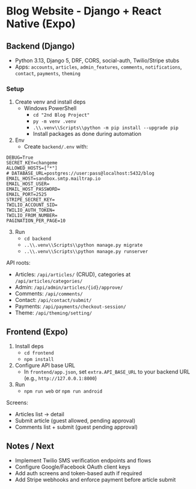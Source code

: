 # Blog Website - Django + React Native (Expo)

## Backend (Django)

- Python 3.13, Django 5, DRF, CORS, social-auth, Twilio/Stripe stubs
- Apps: `accounts`, `articles`, `admin_features`, `comments`, `notifications`, `contact`, `payments`, `theming`

### Setup

1. Create venv and install deps
   - Windows PowerShell
     - `cd "2nd Blog Project"`
     - `py -m venv .venv`
     - `.\\.venv\\Scripts\\python -m pip install --upgrade pip`
     - Install packages as done during automation
2. Env
   - Create `backend/.env` with:
```
DEBUG=True
SECRET_KEY=changeme
ALLOWED_HOSTS=["*"]
# DATABASE_URL=postgres://user:pass@localhost:5432/blog
EMAIL_HOST=sandbox.smtp.mailtrap.io
EMAIL_HOST_USER=
EMAIL_HOST_PASSWORD=
EMAIL_PORT=2525
STRIPE_SECRET_KEY=
TWILIO_ACCOUNT_SID=
TWILIO_AUTH_TOKEN=
TWILIO_FROM_NUMBER=
PAGINATION_PER_PAGE=10
```
3. Run
   - `cd backend`
   - `..\\.venv\\Scripts\\python manage.py migrate`
   - `..\\.venv\\Scripts\\python manage.py runserver`

API roots:
- Articles: `/api/articles/` (CRUD), categories at `/api/articles/categories/`
- Admin: `/api/admin/articles/{id}/approve/`
- Comments: `/api/comments/`
- Contact: `/api/contact/submit/`
- Payments: `/api/payments/checkout-session/`
- Theme: `/api/theming/setting/`

## Frontend (Expo)

1. Install deps
   - `cd frontend`
   - `npm install`
2. Configure API base URL
   - In `frontend/app.json`, set `extra.API_BASE_URL` to your backend URL (e.g., `http://127.0.0.1:8000`)
3. Run
   - `npm run web` or `npm run android`

Screens:
- Articles list → detail
- Submit article (guest allowed, pending approval)
- Comments list + submit (guest pending approval)

## Notes / Next
- Implement Twilio SMS verification endpoints and flows
- Configure Google/Facebook OAuth client keys
- Add auth screens and token-based auth if required
- Add Stripe webhooks and enforce payment before article submit
